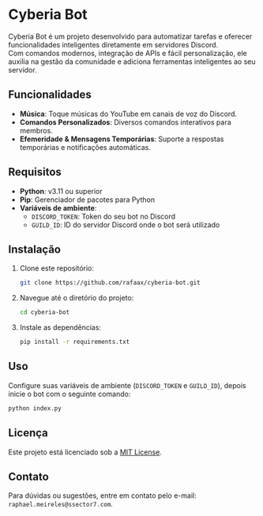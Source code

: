 # Cyberia Bot

Cyberia Bot é um projeto desenvolvido para automatizar tarefas e oferecer funcionalidades inteligentes diretamente em servidores Discord.  
Com comandos modernos, integração de APIs e fácil personalização, ele auxilia na gestão da comunidade e adiciona ferramentas inteligentes ao seu servidor.

## Funcionalidades

- **Música**: Toque músicas do YouTube em canais de voz do Discord.
- **Comandos Personalizados**: Diversos comandos interativos para membros.
- **Efemeridade & Mensagens Temporárias**: Suporte a respostas temporárias e notificações automáticas.

## Requisitos

- **Python**: v3.11 ou superior
- **Pip**: Gerenciador de pacotes para Python
- **Variáveis de ambiente**:
    - `DISCORD_TOKEN`: Token do seu bot no Discord
    - `GUILD_ID`: ID do servidor Discord onde o bot será utilizado


## Instalação

1. Clone este repositório:
    ```bash
    git clone https://github.com/rafaax/cyberia-bot.git
    ```
2. Navegue até o diretório do projeto:
    ```bash
    cd cyberia-bot
    ```
3. Instale as dependências:
    ```bash
    pip install -r requirements.txt
    ```

## Uso

Configure suas variáveis de ambiente (`DISCORD_TOKEN` e `GUILD_ID`), depois inicie o bot com o seguinte comando:
```bash
python index.py
```

## Licença

Este projeto está licenciado sob a [MIT License](LICENSE).

## Contato

Para dúvidas ou sugestões, entre em contato pelo e-mail: `raphael.meireles@ssector7.com`.